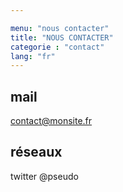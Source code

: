 ```yaml
---

menu: "nous contacter"
title: "NOUS CONTACTER"
categorie : "contact"
lang: "fr"
---
```


## mail

contact@monsite.fr

## réseaux

twitter @pseudo